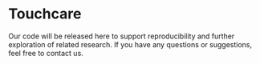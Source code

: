 # Touchcare
Our code will be released here to support reproducibility and further exploration of related research. If you have any questions or suggestions, feel free to contact us.
